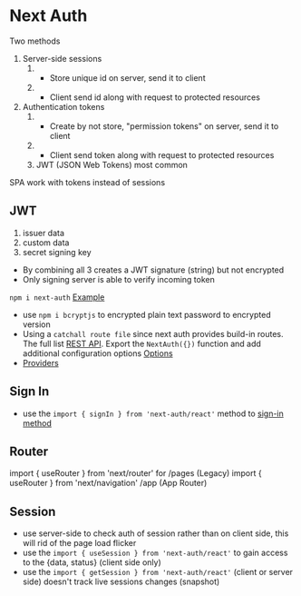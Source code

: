 # Next Auth

Two methods

1. Server-side sessions
   1. - Store unique id on server, send it to client
   2. - Client send id along with request to protected resources
2. Authentication tokens
   1. - Create by not store, "permission tokens" on server, send it to client
   2. - Client send token along with request to protected resources
   3. JWT (JSON Web Tokens) most common

SPA work with tokens instead of sessions

## JWT

1. issuer data
2. custom data
3. secret signing key

- By combining all 3 creates a JWT signature (string) but not encrypted
- Only signing server is able to verify incoming token

`npm i next-auth`
[Example](https://next-auth.js.org/getting-started/example)

- use `npm i bcryptjs` to encrypted plain text password to encrypted version
- Using a `catchall route file` since next auth provides build-in routes. The full list [REST API](https://next-auth.js.org/getting-started/rest-api). Export the `NextAuth({})` function and add additional configuration options [Options](https://next-auth.js.org/configuration/options)
- [Providers](https://next-auth.js.org/providers/credentials)

## Sign In

- use the `import { signIn } from 'next-auth/react'` method to [sign-in method](https://next-auth.js.org/getting-started/client#signin)

## Router
import { useRouter } from 'next/router' for /pages (Legacy)
import { useRouter } from 'next/navigation' /app (App Router)

## Session
- use server-side to check auth of session rather than on client side, this will rid of the page load flicker 
- use the `import { useSession } from 'next-auth/react'` to gain access to the {data, status} (client side only)
- use the `import { getSession } from 'next-auth/react'` (client or server side) doesn't track live sessions changes (snapshot)